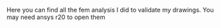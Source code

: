 Here you can find all the fem analysis I did to validate my drawings.
You may need ansys r20 to open them 
